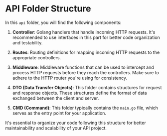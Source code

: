# API Folder Structure

In this `api` folder, you will find the following components:

1. **Controller**: Golang handlers that handle incoming HTTP requests. It's recommended to use interfaces in this part for better code organization and testability.

2. **Routes**: Routing definitions for mapping incoming HTTP requests to the appropriate controllers.

3. **Middleware**: Middleware functions that can be used to intercept and process HTTP requests before they reach the controllers. Make sure to adhere to the HTTP router you're using for consistency.

4. **DTO (Data Transfer Objects)**: This folder contains structures for request and response objects. These structures define the format of data exchanged between the client and server.

5. **CMD (Command)**: This folder typically contains the `main.go` file, which serves as the entry point for your application.

It's essential to organize your code following this structure for better maintainability and scalability of your API project.
